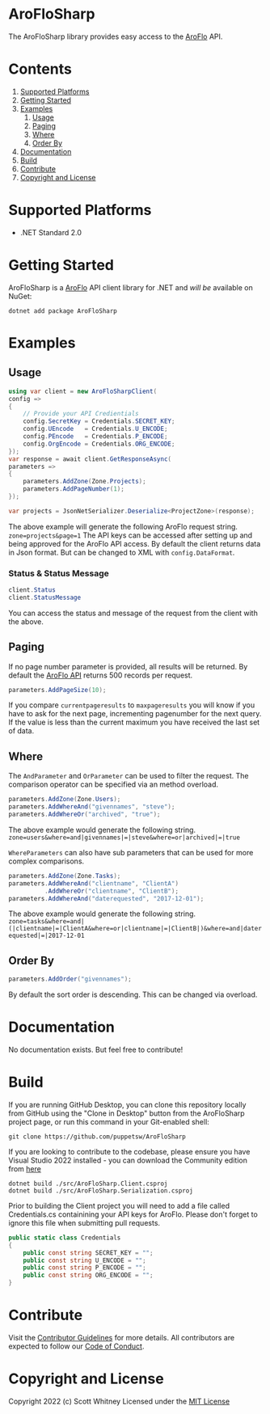 # AroFloSharp

The AroFloSharp library provides easy access to the [AroFlo](https://www.aroflo.com) API.

# Contents
1. [Supported Platforms](#supported-platforms)
2. [Getting Started](#getting-started)
3. [Examples](#examples)
   1. [Usage](#usage)
   2. [Paging](#paging)
   3. [Where](#where)
   4. [Order By](#order-by)
4. [Documentation](#documentation)
5. [Build](#build)
6. [Contribute](#contribute)
7. [Copyright and License](#copyright-and-license)

# Supported Platforms
* .NET Standard 2.0

# Getting Started

AroFloSharp is a [AroFlo](https://www.aroflo.com) API client library for .NET and *will be* available on NuGet:

`
dotnet add package AroFloSharp
`

# Examples

## Usage

```cs
using var client = new AroFloSharpClient(
config =>
{
    // Provide your API Credientials
    config.SecretKey = Credentials.SECRET_KEY;
    config.UEncode   = Credentials.U_ENCODE;
    config.PEncode   = Credentials.P_ENCODE;
    config.OrgEncode = Credentials.ORG_ENCODE;
});
var response = await client.GetResponseAsync(
parameters =>
{
    parameters.AddZone(Zone.Projects);
    parameters.AddPageNumber(1);
});

var projects = JsonNetSerializer.Deserialize<ProjectZone>(response);
```

The above example will generate the following AroFlo request string. `zone=projects&page=1` The API keys can be accessed after setting up and being approved for the AroFlo API access. By default the client returns data in Json format. But can be changed to XML with `config.DataFormat`.

### Status & Status Message

```cs
client.Status
client.StatusMessage
```

You can access the status and message of the request from the client with the above.

## Paging

If no page number parameter is provided, all results will be returned. By default the [AroFlo API](https://apidocs.aroflo.com/?version=latest#paging-in-aroflo-api) returns 500 records per request.

```cs
parameters.AddPageSize(10);
```

If you compare `currentpageresults` to `maxpageresults` you will know if you have to ask for the next page, incrementing pagenumber for the next query. If the value is less than the current maximum you have received the last set of data.

## Where

The `AndParameter` and `OrParameter` can be used to filter the request. The comparison operator can be specified via an method overload.

```cs
parameters.AddZone(Zone.Users);
parameters.AddWhereAnd("givennames", "steve");
parameters.AddWhereOr("archived", "true");
```

The above example would generate the following string. <br>
`zone=users&where=and|givennames|=|steve&where=or|archived|=|true`

`WhereParameters` can also have sub parameters that can be used for more complex comparisons.

```cs
parameters.AddZone(Zone.Tasks);
parameters.AddWhereAnd("clientname", "ClientA")
          .AddWhereOr("clientname", "ClientB");
parameters.AddWhereAnd("daterequested", "2017-12-01");
```

The above example would generate the following string. <br>
`zone=tasks&where=and|(|clientname|=|ClientA&where=or|clientname|=|ClientB|)&where=and|daterequested|=|2017-12-01`

## Order By

```cs
parameters.AddOrder("givennames");
```
By default the sort order is descending. This can be changed via overload.

# Documentation

No documentation exists. But feel free to contribute!

# Build

If you are running GitHub Desktop, you can clone this repository locally from
GitHub using the "Clone in Desktop" button from the AroFloSharp project page,
or run this command in your Git-enabled shell:

`git clone https://github.com/puppetsw/AroFloSharp`

If you are looking to contribute to the codebase, please ensure you have Visual
Studio 2022 installed - you can download the Community edition from
[here](https://visualstudio.microsoft.com/vs/)

`dotnet build ./src/AroFloSharp.Client.csproj`<br>
`dotnet build ./src/AroFloSharp.Serialization.csproj`

Prior to building the Client project you will need to add a file called Credentials.cs containining your API keys for AroFlo. Please don't forget to ignore this file when submitting pull requests.

```cs
public static class Credentials
{
    public const string SECRET_KEY = "";
    public const string U_ENCODE = "";
    public const string P_ENCODE = "";
    public const string ORG_ENCODE = "";
}
```

# Contribute
Visit the [Contributor Guidelines](https://github.com/puppetsw/AroFloSharp/blob/master/CONTRIBUTING.md)
for more details. All contributors are expected to follow our
[Code of Conduct](https://github.com/puppetsw/AroFloSharp/blob/master/CODE_OF_CONDUCT.md).

# Copyright and License

Copyright 2022 (c) Scott Whitney
Licensed under the [MIT License](LICENSE.md)
